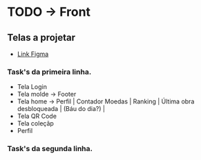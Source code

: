 # TODO -> Front

## Telas a projetar
- [Link Figma](https://www.figma.com/file/ghl1JcXF4p3BXpQq3TsGWK/Tesouros-Artísticos?type=design&node-id=0-1&mode=design&t=NvcG8f7MPpV4uoyb-0)

### Task's da primeira linha. 
- Tela Login
- Tela molde -> Footer
- Tela home -> Perfil | Contador Moedas | Ranking | Última obra desbloqueada | (Báu do dia?) |
- Tela QR Code
- Tela coleçãp
- Perfil

### Task's da segunda linha.
